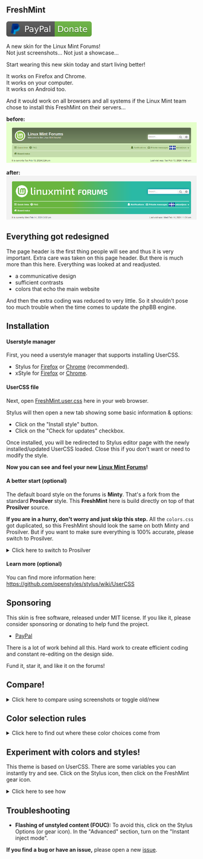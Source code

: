 ## FreshMint
[![PayPal](sponsors/PayPal-Donate.svg)](https://paypal.me/SebastJava)

A new skin for the Linux Mint Forums!  
Not just screenshots... Not just a showcase...  

Start wearing this new skin today and start living better!  

It works on Firefox and Chrome.  
It works on your computer.  
It works on Android too.  

And it would work on all browsers and all systems if the Linux Mint team chose to install this FreshMint on their servers...

**before:**
![FreshMint preview](screenshots/preview-old.png)  

**after:**
![FreshMint preview](screenshots/preview-new.png)

## Everything got redesigned

The page header is the first thing people will see and thus it is very important. Extra care was taken on this page header. But there is much more than this here. Everything was looked at and readjusted.

* a communicative design
* sufficient contrasts
* colors that echo the main website

And then the extra coding was reduced to very little. So it shouldn't pose too much trouble when the time comes to update the phpBB engine.

## Installation

#### Userstyle manager

First, you need a userstyle manager that supports installing UserCSS.

* Stylus for [Firefox](https://addons.mozilla.org/en-US/firefox/addon/styl-us/) or [Chrome](https://chrome.google.com/webstore/detail/stylus/clngdbkpkpeebahjckkjfobafhncgmne) (recommended).
* xStyle for [Firefox](https://addons.mozilla.org/firefox/addon/xstyle/) or [Chrome](https://chrome.google.com/webstore/detail/xstyle/hncgkmhphmncjohllpoleelnibpmccpj).

#### UserCSS file

Next, open [FreshMint.user.css](https://raw.githubusercontent.com/SebastJava/FreshMint/main/FreshMint.user.css) here in your web browser.

Stylus will then open a new tab showing some basic information & options:

* Click on the "Install style" button.
* Click on the "Check for updates" checkbox.

Once installed, you will be redirected to Stylus editor page with the newly installed/updated UserCSS loaded. Close this if you don't want or need to modify the style.

**Now you can see and feel your new [Linux Mint Forums](https://forums.linuxmint.com)!**

#### A better start (optional)

The default board style on the forums is **Minty**. That's a fork from the standard **Prosilver** style. This **FreshMint** here is build directly on top of that **Prosilver** source.

**If you are in a hurry, don't worry and just skip this step.** All the `colors.css` got duplicated, so this FreshMint should look the same on both Minty and Prosilver. But if you want to make sure everything is 100% accurate, please switch to Prosilver.

<details>
<summary>Click here to switch to Prosilver</summary>

1. [Login](https://forums.linuxmint.com/ucp.php?mode=login&redirect=index.php) or [Register](https://forums.linuxmint.com/ucp.php?mode=register) to the forums.
2. Go to your [User Control Panel](https://forums.linuxmint.com/ucp.php).
3. Click on the **Board preferences** tab and select **prosilver** for your board style.
4. Click on the **Submit** button.
</details>

#### Learn more (optional)

You can find more information here:  
https://github.com/openstyles/stylus/wiki/UserCSS

## Sponsoring

This skin is free software, released under MIT license. If you like it, please consider sponsoring or donating to help fund the project.

* [PayPal](https://paypal.me/SebastJava)

There is a lot of work behind all this. Hard work to create efficient coding and constant re-editing on the design side.

Fund it, star it, and like it on the forums!

## Compare!
<details>
<summary>Click here to compare using screenshots or toggle old/new</summary>

![](screenshots/Minty-vs-FreshMint.png)
[FULL SCREEN IMAGE](https://raw.githubusercontent.com/SebastJava/FreshMint/main/screenshots/Minty-vs-FreshMint.png) (press F11)

You can also instantly switch between the old and the new. Click on the Stylus icon, then click on the FreshMint checkbox:

![](screenshots/Stylus-on-off.png)
</details>

## Color selection rules

<details>
<summary>Click here to find out where these color choices come from</summary>

![website-vs-forums](screenshots/website-vs-forums.png)
[FULL SCREEN IMAGE](https://raw.githubusercontent.com/SebastJava/FreshMint/main/screenshots/website-vs-forums.png) (press F11)

#### Color gradient

This color gradient has the exact same colors as those found on the main website. We all agree there should be some consistency all across the different Linux Mint websites. But the page-header here on FreshMint is much smaller than the one on the [main website](https://linuxmint.com/). So, i find it works better here with a 90° angle and different starting and ending points: `linear-gradient(90deg, #69B53F 33%, #2AB9A5 67%)`.

Anyway, i turned this into a text variable, so you can quickly try anything you want. [Experiment with colors and styles!](https://github.com/SebastJava/FreshMint?tab=readme-ov-file#experiment-with-colors-and-styles)

#### References

> A contrast ratio of 3:1 is the minimum level recommended by [ISO-9241-3] and [ANSI-HFES-100-1988] for standard text and vision. The 4.5:1 ratio is used in this provision to account for the loss in contrast that results from moderately low visual acuity, congenital or acquired color deficiencies, or the loss of contrast sensitivity that typically accompanies aging.  
> source: https://www.w3.org/TR/UNDERSTANDING-WCAG20/visual-audio-contrast-contrast.html

https://colorable.jxnblk.com  
https://marijohannessen.github.io/color-contrast-checker/  
https://uxmovement.com/content/why-you-should-avoid-bright-saturated-background-colors/  
https://uxmovement.com/content/why-you-should-never-use-pure-black-for-text-or-backgrounds/  
https://flatuicolors.com/  
</details>

## Experiment with colors and styles!

This theme is based on UserCSS. There are some variables you can instantly try and see. Click on the Stylus icon, then click on the FreshMint gear icon.

<details>
<summary>Click here to see how</summary>

![](screenshots/Stylus-configure.png)

You will then get a control panel where you can instantly change some CSS variables:

![](screenshots/Stylus-UserCSS-config.png)
</details>

## Troubleshooting

* **Flashing of unstyled content (FOUC):** To avoid this, click on the Stylus Options (or gear icon). In the "Advanced" section, turn on the "Instant inject mode".

**If you find a bug or have an issue,** please open a new [issue](https://github.com/SebastJava/FreshMint/issues).
